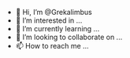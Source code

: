 - 👋 Hi, I’m @Grekalimbus
- 👀 I’m interested in ...
- 🌱 I’m currently learning ...
- 💞️ I’m looking to collaborate on ...
- 📫 How to reach me ...

<!---
Grekalimbus/Grekalimbus is a ✨ special ✨ repository because its `README.md` (this file) appears on your GitHub profile.
You can click the Preview link to take a look at your changes.
--->
